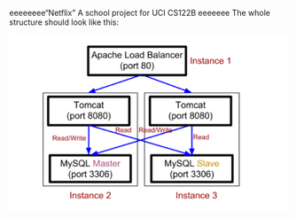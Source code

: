 eeeeeeee“Netflix"
A school project for UCI CS122B
eeeeeee
The whole structure should look like this:

![image](https://github.com/cxk123/-Netflix-CS122B/blob/master/images/struture.PNG)
